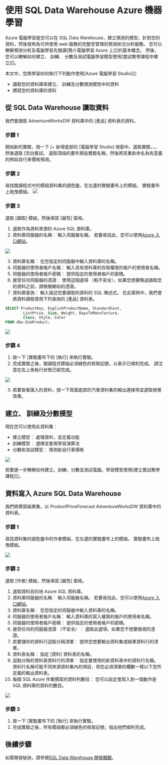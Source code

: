 <properties
   pageTitle="Azure 機器學習使用 SQL Data Warehouse |Microsoft Azure"
   description="教學課程中的運用 Azure 電腦學習 Azure SQL Data Warehouse 開發解決方案。"
   services="sql-data-warehouse"
   documentationCenter="NA"
   authors="kevinvngo"
   manager="barbkess"
   editor=""/>

<tags
   ms.service="sql-data-warehouse"
   ms.devlang="NA"
   ms.topic="article"
   ms.tgt_pltfrm="NA"
   ms.workload="data-services"
   ms.date="08/16/2016"
   ms.author="kevin;barbkess;sonyama"/>

# <a name="use-azure-machine-learning-with-sql-data-warehouse"></a>使用 SQL Data Warehouse Azure 機器學習

Azure 電腦學習是您可以在 SQL Data Warehouse，建立預測的模型，針對您的資料，然後發佈為可供使用 web 服務的完整受管理的預測狀況分析服務。 您可以瞭解預測分析及電腦學習先閱讀[簡介電腦學習 Azure 上][]的基本概念。  然後，您可以瞭解如何建立、 訓練、 分數及測試電腦學習模型使用[嘗試教學課程中建立][]。

本文中，您將學習如何執行下列動作使用[Azure 電腦學習 Studio][]:

- 讀取您的資料庫來建立、 訓練及分數預測模型中的資料
- 撰寫您的資料庫的資料


## <a name="read-data-from-sql-data-warehouse"></a>從 SQL Data Warehouse 讀取資料

我們會讀取 AdventureWorksDW 資料庫中的 [產品] 資料表的資料。

### <a name="step-1"></a>步驟 1

開始新的實驗，按一下 [+ 新增底部的 [電腦學習 Studio] 視窗中，選取實驗，，，然後選取 [空白嘗試。 選取頂端的畫布預設實驗名稱，然後將其重新命名為有意義的例如自行車價格預測。

### <a name="step-2"></a>步驟 2

尋找閱讀程式中的模組資料集的調色盤，在左邊的實驗畫布上的模組。 實驗畫布上拖曳模組。
![][drag_reader]

### <a name="step-3"></a>步驟 3

選取 [讀取] 模組，然後填寫 [屬性] 窗格。

1. 選取作為資料來源的 Azure SQL 資料庫。
2. 資料庫伺服器的名稱︰ 輸入伺服器名稱。 若要尋找此，您可以使用[Azure 入口網站][]。

![][server_name]

3. 資料庫名稱︰ 在您指定的伺服器中輸入資料庫的名稱。
4. 伺服器的使用者帳戶名稱︰ 輸入具有資料庫的存取權限的帳戶的使用者名稱。
5. 伺服器的使用者帳戶密碼︰ 提供指定的使用者帳戶的密碼。
6. 接受任何伺服器的憑證︰ 使用這個選項 （較不安全），如果您想要略過讀取您的資料之前，請檢閱網站的憑證。
7. 資料庫查詢︰ 輸入描述您要讀取的資料的 SQL 陳述式。 在此案例中，我們會將資料讀取使用下列查詢的 [產品] 資料表。


```SQL
SELECT ProductKey, EnglishProductName, StandardCost,
        ListPrice, Size, Weight, DaysToManufacture,
        Class, Style, Color
FROM dbo.DimProduct;
```

![][reader_properties]

### <a name="step-4"></a>步驟 4

1. 按一下 [實驗畫布下的 [執行] 來執行實驗。
2. 完成實驗之後，閱讀程式模組必須綠色的核取記號，以表示已順利完成。 請注意在右上角執行狀態已經完成。

![][run]

3. 若要查看匯入的資料，按一下頁面底部的汽車資料集的輸出連接埠並選取視覺效果。


## <a name="create-train-and-score-a-model"></a>建立、 訓練及分數模型

現在您可以使用此資料集︰

- 建立模型︰ 處理資料，並定義功能
- 訓練模型︰ 選擇並套用學習演算法
- 分數和測試模型︰ 預測新自行車價格


![][model]

若要進一步瞭解如何建立，訓練，分數並測試電腦，學習模型使用[建立嘗試教學課程][]。

## <a name="write-data-to-azure-sql-data-warehouse"></a>資料寫入 Azure SQL Data Warehouse

我們將撰寫結果集，以 ProductPriceForecast AdventureWorksDW 資料庫中的資料表。

### <a name="step-1"></a>步驟 1

尋找資料集的調色盤中的作者模組，在左邊的實驗畫布上的模組。 實驗畫布上拖曳模組。

![][drag_writer]

### <a name="step-2"></a>步驟 2

選取 [作者] 模組，然後填寫 [屬性] 窗格。

1. 選取資料目的地 Azure SQL 資料庫。
2. 資料庫伺服器的名稱︰ 輸入伺服器名稱。 若要尋找此，您可以使用[Azure 入口網站][]。
3. 資料庫名稱︰ 在您指定的伺服器中輸入資料庫的名稱。
4. 伺服器的使用者帳戶名稱︰ 輸入資料庫的寫入權限的帳戶的使用者名稱。
5. 伺服器的使用者帳戶密碼︰ 提供指定的使用者帳戶的密碼。
6. 接受任何的伺服器憑證 （不安全）︰ 選取此選項，如果您不想要檢視的憑證。
7. 若要儲存的資料行逗點分隔清單︰ 提供您想要輸出資料集或結果資料行的清單。
8. 資料表名稱︰ 指定 [資料] 資料表的名稱。
9. 逗點分隔的資料表資料行的清單︰ 指定要使用的新資料表中的資料行名稱。 資料行名稱可能不同來源資料集內的項目，但您必須清單的欄數一樣以下您所定義的輸出資料表。
10. 每個 SQL Azure 作業撰寫的資料列數目︰ 您可以設定會寫入到一個動作是 SQL 資料庫的資料列數目。

![][writer_properties]

### <a name="step-3"></a>步驟 3

1. 按一下 [實驗畫布下的 [執行] 來執行實驗。
2. 完成實驗之後，所有模組都必須綠色的核取記號，指出他們順利完成。

## <a name="next-steps"></a>後續步驟

如需開發秘訣，請參閱[SQL Data Warehouse 開發概觀][]。

<!--Image references-->

[drag_reader]: ./media/sql-data-warehouse-integrate-azure-machine-learning/ml-drag-reader.png
[server_name]: ./media/sql-data-warehouse-integrate-azure-machine-learning/dw-server-name.png
[reader_properties]: ./media/sql-data-warehouse-integrate-azure-machine-learning/ml-reader-properties.png
[run]: ./media/sql-data-warehouse-integrate-azure-machine-learning/ml-finished-running.png
[model]: ./media/sql-data-warehouse-integrate-azure-machine-learning/ml-create-train-score-model.png
[drag_writer]: ./media/sql-data-warehouse-integrate-azure-machine-learning/ml-drag-writer.png
[writer_properties]: ./media/sql-data-warehouse-integrate-azure-machine-learning/ml-writer-properties.png

<!--Article references-->

[SQL Data Warehouse 開發概觀]: ./sql-data-warehouse-overview-develop.md
[建立實驗教學課程]: https://azure.microsoft.com/documentation/articles/machine-learning-create-experiment/
[若要在電腦上 Azure 學習簡介]: https://azure.microsoft.com/documentation/articles/machine-learning-what-is-machine-learning/
[Azure 機器學習 Studio]: https://studio.azureml.net/Home
[Azure 入口網站]: https://portal.azure.com/

<!--MSDN references-->

<!--Other Web references-->

[Azure Machine Learning documentation]: http://azure.microsoft.com/documentation/services/machine-learning/

